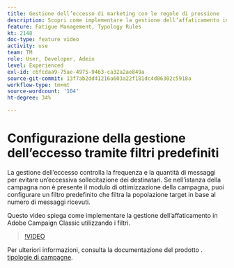 ```yaml
---
title: Gestione dell’eccesso di marketing con le regole di pressione
description: Scopri come implementare la gestione dell’affaticamento in Adobe Campaign Classic utilizzando i filtri.
feature: Fatigue Management, Typology Rules
kt: 2148
doc-type: feature video
activity: use
team: TM
role: User, Developer, Admin
level: Experienced
exl-id: c6fcdaa9-75ae-4975-9463-ca32a2ae849a
source-git-commit: 13f7ab2dd41216a603a22f181dc4d06302c5918a
workflow-type: tm+mt
source-wordcount: '104'
ht-degree: 34%

---
```


# Configurazione della gestione dell’eccesso tramite filtri predefiniti

La gestione dell’eccesso controlla la frequenza e la quantità di messaggi per evitare un’eccessiva sollecitazione dei destinatari. Se nell’istanza della campagna non è presente il modulo di ottimizzazione della campagna, puoi configurare un filtro predefinito che filtra la popolazione target in base al numero di messaggi ricevuti.

Questo video spiega come implementare la gestione dell’affaticamento in Adobe Campaign Classic utilizzando i filtri.

>[!VIDEO](https://video.tv.adobe.com/v/25091?quality=12&learn=on)

Per ulteriori informazioni, consulta la documentazione del prodotto . [tipologie di campagne](https://experienceleague.adobe.com/docs/campaign-classic/using/orchestrating-campaigns/campaign-optimization/about-campaign-typologies.html?lang=it).
